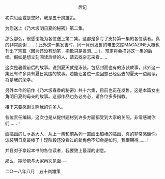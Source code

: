 <p align="center">后记</p>

初次见面或是您好，我是五十岚雄策。

为您送上《乃木坂明日夏的秘密》第二集。

那么那么，很感谢能为各位送上第二集。这都是多亏了支持第一集的各位读者。真的非常感谢……！此外这一集发售时，同一月份发售的电击文库MAGAZINE大概也刊出了短篇（因为还没有动笔，抱歉只是推测……）。预定将会描述这一集的后续。假如是想立刻阅读后续的人，请去找杂志来看……

这次是暑假前后的故事。说到夏天就是泳装，包括封面也有的泳装故事，此外这一集还有许多具有夏日氛围的故事。若能让各位一边回想已经远去的夏天一边阅读，将是我的荣幸。

另外本作的前作《乃木坂春香的秘密》共十六集，目前也正在发售。这是本篇女主角明日夏的母亲的故事。这部作品也务必务必，请各位多多指教。

接下来要感谢关照我的许多人。

各位责任编辑，这次也是从提供题材到许多方面都受到大家的关照。非常感谢你们……！

画插画的しゃあ大人，从上一集和前系列一直画出超棒的插画，真的非常感谢你。泳装明日夏最棒了！现阶段还没看过的新角色不知会是如何，我很期待……！

并且对于拿起本书的各位读者，我要致上最深的谢意。

那么，期盼能与大家再次见面──

二○一八年八月　五十岚雄策

